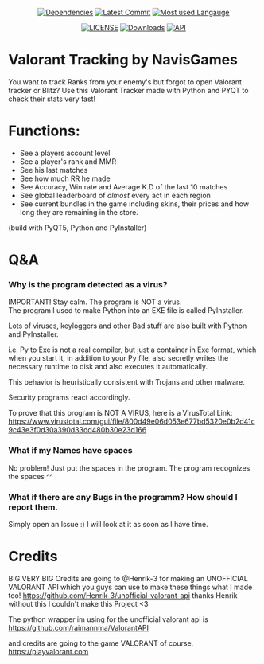 <div align="center">

[![Dependencies](https://img.shields.io/librariesio/github/NavisGames/Valorant-Tracking-by-NavisGames?logo=Github)](https://github.com/NavisGames/Valorant-Tracking-by-NavisGames/pulls)
[![Latest Commit](https://img.shields.io/github/last-commit/NavisGames/Valorant-Tracking-by-NavisGames/main?logo=Github)](https://github.com/NavisGames/Valorant-Tracking-by-NavisGames/tree/main)
[![Most used Langauge](https://img.shields.io/github/languages/top/NavisGames/Valorant-Tracking-by-NavisGames)](https://github.com/NavisGames/Valorant-Tracking-by-NavisGames)

[![LICENSE](https://img.shields.io/github/license/NavisGames/Valorant-Tracking-by-NavisGames)](https://github.com/NavisGames/Valorant-Tracking-by-NavisGames/blob/main/LICENSE)
[![Downloads](https://img.shields.io/github/downloads/NavisGames/Valorant-Tracking-by-NavisGames/total)](https://github.com/NavisGames/Valorant-Tracking-by-NavisGames/releases)
[![API](https://img.shields.io/badge/API-valo--api-red)](https://github.com/Henrik-3/unofficial-valorant-api)
</div>

# Valorant Tracking by NavisGames

You want to track Ranks from your enemy's but forgot to open Valorant tracker or Blitz?
Use this Valorant Tracker made with Python and PYQT to check their stats very fast!

# Functions:

- See a players account level
- See a player's rank and MMR
- See his last matches
- See how much RR he made
- See Accuracy, Win rate and Average K.D of the last 10 matches
- See global leaderboard of *almost* every act in each region
- See current bundles in the game including skins, their prices and how long they are remaining in the store.

(build with PyQT5, Python and PyInstaller)

# Q&A

### Why is the program detected as a virus?

IMPORTANT! Stay calm. The program is NOT a virus.  
The program I used to make Python into an EXE file is called
PyInstaller.

Lots of viruses, keyloggers and other Bad stuff are also built with Python and PyInstaller.

i.e. Py to Exe is not a real compiler, but just a container in Exe format, which when you start it, in addition to your
Py file, also
secretly writes the necessary runtime to disk and also executes it automatically.

This behavior is heuristically
consistent with Trojans and other malware.

Security programs react accordingly.

To prove that this program is NOT A
VIRUS, here is a VirusTotal Link:
https://www.virustotal.com/gui/file/800d49e06d053e677bd5320e0b2d41c9c43e3f0d30a390d33dd480b30e23d166

### What if my Names have spaces

No problem! Just put the spaces in the program. The program recognizes the spaces ^^

### What if there are any Bugs in the programm? How should I report them.

Simply open an Issue :) I will look at it as soon as I have time.

# Credits

BIG VERY BIG Credits are going to @Henrik-3 for making an UNOFFICIAL VALORANT API which you guys can use to make these
things what I made too! https://github.com/Henrik-3/unofficial-valorant-api thanks Henrik without this I couldn't make
this Project <3

The python wrapper im using for the unofficial valorant api is https://github.com/raimannma/ValorantAPI

and credits are going to the game VALORANT of course. https://playvalorant.com
